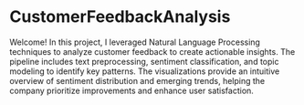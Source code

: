 # CustomerFeedbackAnalysis

Welcome! In this project, I leveraged Natural Language Processing techniques to analyze customer feedback to create actionable insights. The pipeline includes text preprocessing, sentiment classification, and topic modeling to identify key patterns. The visualizations provide an intuitive overview of sentiment distribution and emerging trends, helping the company prioritize improvements and enhance user satisfaction.
